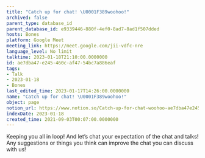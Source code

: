```yaml
---
title: "Catch up for chat! \U0001F389woohoo!"
archived: false
parent_type: database_id
parent_database_id: e9339446-880f-4ef0-8ad7-8ad1f507dded
hosts: Bones
platform: Google Meet
meeting_link: https://meet.google.com/jii-vdfc-nre
language_level: No limit
talktime: 2023-01-18T21:10:00.0000000
id: ae7dba47-e245-460c-af47-54bc7a886eaf
tags:
- Talk
- 2023-01-18
- Bones
last_edited_time: 2023-01-17T14:26:00.0000000
name: "Catch up for chat! \U0001F389woohoo!"
object: page
notion_url: https://www.notion.so/Catch-up-for-chat-woohoo-ae7dba47e245460caf4754bc7a886eaf
indexDate: 2023-01-18
created_time: 2021-09-03T00:07:00.0000000
---
```


Keeping you all in loop! And let’s chat your expectation of the chat and talks!
Any suggestions or things you think can improve the chat you can discuss with us!





